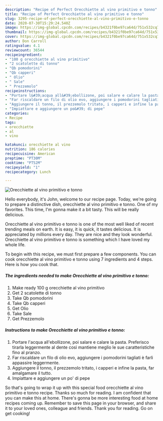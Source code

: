```yaml
---
description: "Recipe of Perfect Orecchiette al vino primitivo e tonno"
title: "Recipe of Perfect Orecchiette al vino primitivo e tonno"
slug: 3295-recipe-of-perfect-orecchiette-al-vino-primitivo-e-tonno
date: 2020-07-30T15:29:24.540Z
image: https://img-global.cpcdn.com/recipes/b4321f0be97ca64d/751x532cq70/orecchiette-al-vino-primitivo-e-tonno-recipe-main-photo.jpg
thumbnail: https://img-global.cpcdn.com/recipes/b4321f0be97ca64d/751x532cq70/orecchiette-al-vino-primitivo-e-tonno-recipe-main-photo.jpg
cover: https://img-global.cpcdn.com/recipes/b4321f0be97ca64d/751x532cq70/orecchiette-al-vino-primitivo-e-tonno-recipe-main-photo.jpg
author: Don Carroll
ratingvalue: 4.1
reviewcount: 36544
recipeingredient:
- "100 g orecchiette al vino primitivo"
- "2 scatolette di tonno"
- "Qb pomodorini"
- "Qb capperi"
- " Olio"
- " Sale"
- " Prezzemolo"
recipeinstructions:
- "Portare l&#39;acqua all&#39;ebollizone, poi salare e calare la pasta. Preferisco tirarla leggermente al dente così mantiene meglio le sue caratteristiche fino al pranzo."
- "Far riscaldare un filo di olio evo, aggiungere i pomodorini tagliati è farli appassire leggermente."
- "Aggiungere il tonno, il prezzemolo tritato, i capperi e infine la pasta, far amalgamare il tutto."
- "Impiattare e aggiungere un po&#39; di pepe"
categories:
- Recipe
tags:
- orecchiette
- al
- vino

katakunci: orecchiette al vino 
nutrition: 186 calories
recipecuisine: American
preptime: "PT30M"
cooktime: "PT52M"
recipeyield: "1"
recipecategory: Lunch

---
```



![Orecchiette al vino primitivo e tonno](https://img-global.cpcdn.com/recipes/b4321f0be97ca64d/751x532cq70/orecchiette-al-vino-primitivo-e-tonno-recipe-main-photo.jpg)

Hello everybody, it's John, welcome to our recipe page. Today, we're going to prepare a distinctive dish, orecchiette al vino primitivo e tonno. One of my favorites. This time, I'm gonna make it a bit tasty. This will be really delicious.



Orecchiette al vino primitivo e tonno is one of the most well liked of recent trending meals on earth. It is easy, it is quick, it tastes delicious. It is appreciated by millions every day. They are nice and they look wonderful. Orecchiette al vino primitivo e tonno is something which I have loved my whole life.


To begin with this recipe, we must first prepare a few components. You can cook orecchiette al vino primitivo e tonno using 7 ingredients and 4 steps. Here is how you cook that.

<!--inarticleads1-->

##### The ingredients needed to make Orecchiette al vino primitivo e tonno:

1. Make ready 100 g orecchiette al vino primitivo
1. Get 2 scatolette di tonno
1. Take Qb pomodorini
1. Take Qb capperi
1. Get  Olio
1. Take  Sale
1. Get  Prezzemolo




<!--inarticleads2-->

##### Instructions to make Orecchiette al vino primitivo e tonno:

1. Portare l&#39;acqua all&#39;ebollizone, poi salare e calare la pasta. Preferisco tirarla leggermente al dente così mantiene meglio le sue caratteristiche fino al pranzo.
1. Far riscaldare un filo di olio evo, aggiungere i pomodorini tagliati è farli appassire leggermente.
1. Aggiungere il tonno, il prezzemolo tritato, i capperi e infine la pasta, far amalgamare il tutto.
1. Impiattare e aggiungere un po&#39; di pepe




So that's going to wrap it up with this special food orecchiette al vino primitivo e tonno recipe. Thanks so much for reading. I am confident that you can make this at home. There's gonna be more interesting food at home recipes coming up. Remember to save this page in your browser, and share it to your loved ones, colleague and friends. Thank you for reading. Go on get cooking!
